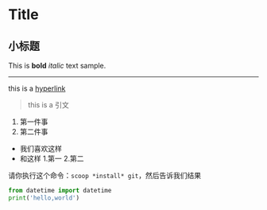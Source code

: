 # Title

## 小标题

This is **bold** *italic* text sample.

---

this is a [hyperlink](More.md)

> this is a 引文

1. 第一件事
2. 第二件事

* 我们喜欢这样
* 和这样
    1.第一
    2.第二

请你执行这个命令：`scoop *install* git`，然后告诉我们结果


```python
from datetime import datetime
print('hello,world')
```

<img src=''>